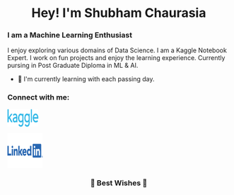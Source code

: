 

<!--
### Hi there 👋
**zyper26/zyper26** is a ✨ _special_ ✨ repository because its `README.md` (this file) appears on your GitHub profile.

Here are some ideas to get you started:

- 🔭 I’m currently working on ...
- 🌱 I’m currently learning ...
- 👯 I’m looking to collaborate on ...
- 🤔 I’m looking for help with ...
- 💬 Ask me about ...
- 📫 How to reach me: ...
- 😄 Pronouns: ...
- ⚡ Fun fact: ...
-->

<h1 align="center">Hey! I'm Shubham Chaurasia</h1>

### I am a Machine Learning Enthusiast
I enjoy exploring various domains of Data Science. I am a Kaggle Notebook Expert. I work on fun projects and enjoy the learning experience. Currently pursing in Post Graduate Diploma in ML & AI. 
 - 🌱 I'm currently learning with each passing day.

### Connect with me:

<a href="https://www.kaggle.com/zyper26" target="blank"><img align="center" src="https://github.com/zyper26/zyper26/blob/main/Kaggle_logo.png?raw=true" alt="Kaggle" height="40" width="70" /></a> <br>

<a href="https://www.linkedin.com/in/shubham-chaurasia-67756b99/" target="blank"><img align="center" src="https://github.com/zyper26/zyper26/blob/main/Linkedin-Logo.png?raw=true" alt="LinkedIn" height="80" width="80" /></a>


<h3 align="center">🌈 Best Wishes 🌈</h3>
